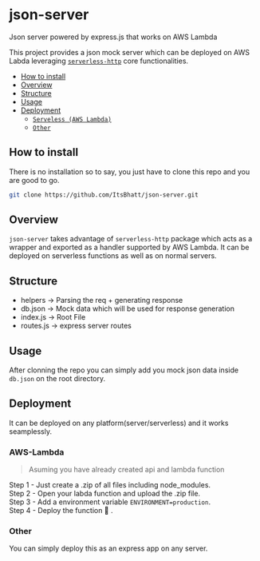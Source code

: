 # json-server
Json server powered by express.js that works on AWS Lambda


This project provides a json mock server which can be deployed on AWS Labda leveraging [`serverless-http`](https://github.com/dougmoscrop/serverless-http/) core functionalities.

- [How to install](#how-to-install)
- [Overview](#overview)
- [Structure](#structure)
- [Usage](#usage)
- [Deployment](#deployment)
  - [`Serveless (AWS Lambda)`](#aws-lambda)
  - [`Other`](#other)

## How to install

There is no installation so to say, you just have to clone this repo and you are good to go.

```bash
git clone https://github.com/ItsBhatt/json-server.git
```


## Overview

`json-server` takes advantage of `serverless-http` package which acts as a wrapper and exported as a handler supported by AWS Lambda. It can be deployed on serverless functions as well as on normal servers.


## Structure

- helpers -> Parsing the req + generating response
- db.json -> Mock data which will be used for response generation
- index.js -> Root File
- routes.js -> express server routes


## Usage

After clonning the repo you can simply add you mock json data inside `db.json` on the root directory.


## Deployment

It can be deployed on any platform(server/serverless) and it works seamplessly.

### AWS-Lambda

> Asuming you have already created api and lambda function <br>

 Step 1 - Just create a .zip of all files including node_modules. <br>
 Step 2 - Open your labda function and upload the .zip file. <br>
 Step 3 - Add a environment variable `ENVIRONMENT=production`. <br>
 Step 4 - Deploy the function 🎊 . <br>
 
 
### Other

You can simply deploy this as an express app on any server.



